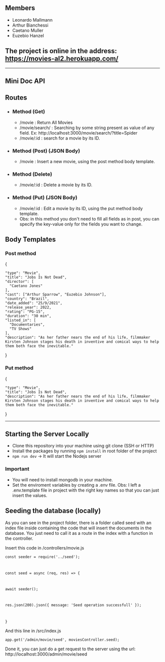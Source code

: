 ## Members
- Leonardo Mallmann
- Arthur Bianchessi
- Caetano Muller
- Euzebio Hanzel

## The project is online in the address: https://movies-al2.herokuapp.com/

---

## Mini Doc API
## Routes
- ### Method (Get)
  - /movie : Return All Movies
  - /movie/search/ : Searching by some string present as value of any field. Ex: http://localhost:3000/movie/search/?title=Spider
  - /movie/:id : search for a movie by its ID.
- ### Method (Post) (JSON Body)
  - /movie : Insert a new movie, using the post method body template.
- ### Method (Delete)
  - /movie/:id : Delete a movie by its ID.
- ### Method (Put) (JSON Body)
  - /movie/:id : Edit a movie by its ID, using the put method body template.
  - Obs: in this method you don't need to fill all fields as in post, you can specify the key-value only for the fields you want to change.

## Body Templates
### Post method
{

    "type": "Movie",
    "title": "Jobs Is Not Dead",
    "director": [
      "Caetano Jones"
    ],
    "cast": ["Arthur Sparrow", "Euzebio Johnson"],
    "country": "Brazil",
    "date_added": "25/9/2021",
    "release_year": 2022,
    "rating": "PG-15",
    "duration": "30 min",
    "listed_in": [
      "Documentaries",
      "TV Shows"
    ],
    "description": "As her father nears the end of his life, filmmaker Kirsten Johnson stages his death in inventive and comical ways to help them both face the inevitable."
}

### Put method
{

    "type": "Movie",
    "title": "Jobs Is Not Dead",
    "description": "As her father nears the end of his life, filmmaker Kirsten Johnson stages his death in inventive and comical ways to help them both face the inevitable."
}

---

## Starting the Server Locally
- Clone this repository into your machine using git clone (SSH or HTTP)
- Install the packages by running `npm install` in root folder of the project
- `npm run dev` -> It will start the Nodejs server
### Important
- You will need to install mongodb in your machine.
- Set the enviroment variables by creating a .env file. Obs: I left a .env.template file in project with the right key names so that you can just insert the values.

## Seeding the database (locally)
As you can see in the project folder, there is a folder called seed with an index file inside containing the code that will insert the documents in the database. You just need to call it as a route in the index with a function in the controller.

Insert this code in /controllers/movie.js

<code>const seeder = require('../seed');

const seed = async (req, res) => {

  await seeder();

  res.json(200).json({ message: 'Seed operation successfull' });

} </code>

And this line in /src/index.js

`app.get('/admin/movie/seed', moviesController.seed);`

Done it, you can just do a get request to the server using the url: http://localhost:3000/admin/movie/seed
